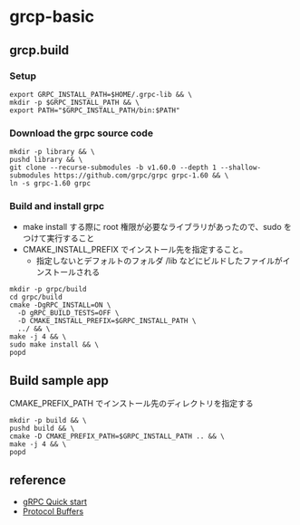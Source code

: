 # grcp-basic

## grcp.build

### Setup

```
export GRPC_INSTALL_PATH=$HOME/.grpc-lib && \
mkdir -p $GRPC_INSTALL_PATH && \
export PATH="$GRPC_INSTALL_PATH/bin:$PATH"
```

### Download the grpc source code

```
mkdir -p library && \
pushd library && \
git clone --recurse-submodules -b v1.60.0 --depth 1 --shallow-submodules https://github.com/grpc/grpc grpc-1.60 && \
ln -s grpc-1.60 grpc
```


### Build and install grpc

- make install する際に root 権限が必要なライブラリがあったので、sudo をつけて実行すること
- CMAKE_INSTALL_PREFIX でインストール先を指定すること。
  - 指定しないとデフォルトのフォルダ /lib などにビルドしたファイルがインストールされる

```
mkdir -p grpc/build
cd grpc/build
cmake -DgRPC_INSTALL=ON \
  -D gRPC_BUILD_TESTS=OFF \
  -D CMAKE_INSTALL_PREFIX=$GRPC_INSTALL_PATH \
  ../ && \
make -j 4 && \
sudo make install && \
popd
```
## Build sample app

CMAKE_PREFIX_PATH でインストール先のディレクトリを指定する

```
mkdir -p build && \
pushd build && \
cmake -D CMAKE_PREFIX_PATH=$GRPC_INSTALL_PATH .. && \
make -j 4 && \
popd
```

## reference

- [gRPC Quick start](https://grpc.io/docs/languages/cpp/quickstart/)
- [Protocol Buffers](https://protobuf.dev)